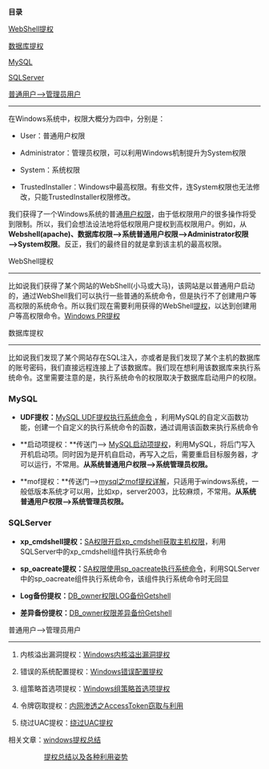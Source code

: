 **目录**

[WebShell提权](#t0)

[数据库提权](#t1)

[MySQL](#t2)

[SQLServer](#t3)

[普通用户——>管理员用户](#t4)

* * *

在Windows系统中，权限大概分为四中，分别是：

*   User：普通用户权限
*   Administrator：管理员权限，可以利用Windows机制提升为System权限
*   System：系统权限
*   TrustedInstaller：Windows中最高权限。有些文件，连System权限也无法修改，只能TrustedInstaller权限修改。

我们获得了一个Windows系统的普通[用户权限](https://so.csdn.net/so/search?q=%E7%94%A8%E6%88%B7%E6%9D%83%E9%99%90&spm=1001.2101.3001.7020)，由于低权限用户的很多操作将受到限制。所以，我们会想法设法地将低权限用户提权到高权限用户。例如，从  **Webshell(apache)、数据库权限——>系统普通用户权限——>Administrator权限——>System权限**。反正，我们的最终目的就是拿到该主机的最高权限。

WebShell提权
----------

比如说我们获得了某个网站的WebShell(小马或大马)，该网站是以普通用户启动的，通过WebShell我们可以执行一些普通的系统命令，但是执行不了创建用户等高权限的系统命令。所以我们现在需要利用获得的WebShell[提权](https://so.csdn.net/so/search?q=%E6%8F%90%E6%9D%83&spm=1001.2101.3001.7020)，以达到创建用户等高权限命令。[Windows PR提权](https://blog.csdn.net/qq_36119192/article/details/84562454)

数据库提权
-----

比如说我们发现了某个网站存在SQL注入，亦或者是我们发现了某个主机的数据库的账号密码，我们直接远程连接上了该数据库。我们现在想利用该数据库来执行系统命令。这里需要注意的是，执行系统命令的权限取决于数据库启动用户的权限。

### MySQL

*   **UDF提权：**[MySQL UDF提权执行系统命令](https://blog.csdn.net/qq_36119192/article/details/84863268) ，利用MySQL的自定义函数功能，创建一个自定义的执行系统命令的函数，通过调用该函数来执行系统命令
*   **启动项提权：**传送门——> [MySQL启动项提权](https://www.cnblogs.com/wh4am1/p/6613759.html)，利用MySQL，将后门写入开机启动项。同时因为是开机自启动，再写入之后，需要重启目标服务器，才可以运行，不常用。**从系统普通用户权限——>系统管理员权限。**
*   **mof提权：**传送门——>[mysql之mof提权详解](https://www.cnblogs.com/h4ck0ne/p/5154629.html)，只适用于windows系统，一般低版本系统才可以用，比如xp，server2003，比较麻烦，不常用。**从系统普通用户权限——>系统管理员权限。**

### SQLServer

*   **xp\_cmdshell提权：**[SA权限开启xp\_cmdshell获取主机权限](https://blog.csdn.net/qq_36119192/article/details/88679754#SA%E6%9D%83%E9%99%90%E8%8E%B7%E5%8F%96%E4%B8%BB%E6%9C%BA%E6%9D%83%E9%99%90)，利用SQLServer中的xp\_cmdshell组件执行系统命令
*   **sp\_oacreate提权：**[SA权限使用sp\_oacreate执行系统命令](https://blog.csdn.net/qq_36119192/article/details/88679754#SA%E4%BD%BF%E7%94%A8sp_oacreate%E6%89%A7%E8%A1%8C%E7%B3%BB%E7%BB%9F%E5%91%BD%E4%BB%A4)，利用SQLServer中的sp\_oacreate组件执行系统命令，该组件执行系统命令时无回显
*   **Log备份提权：**[DB\_owner权限LOG备份Getshell](https://blog.csdn.net/qq_36119192/article/details/88679754#DB_owner%E6%9D%83%E9%99%90LOG%E5%A4%87%E4%BB%BDGetshell)
*   **差异备份提权：**[DB\_owner权限差异备份Getshell](https://blog.csdn.net/qq_36119192/article/details/88679754#DB_owner%E6%9D%83%E9%99%90%E5%B7%AE%E5%BC%82%E5%A4%87%E4%BB%BDGetshell)

普通用户——>管理员用户
------------

1.  内核溢出漏洞提权：[Windows内核溢出漏洞提权](https://blog.csdn.net/qq_36119192/article/details/104280692)
2.  错误的系统配置提权：[Windows错误配置提权](https://blog.csdn.net/qq_36119192/article/details/104282669)
3.  组策略首选项提权：[Windows组策略首选项提权](https://blog.csdn.net/qq_36119192/article/details/104344105)
4.  令牌窃取提权：[内网渗透之AccessToken窃取与利用](https://xie1997.blog.csdn.net/article/details/103965659)
5.  绕过UAC提权：[绕过UAC提权](https://blog.csdn.net/qq_36119192/article/details/104292591)

相关文章：[windows提权总结](https://lengjibo.github.io/windows%E6%8F%90%E6%9D%83%E6%80%BB%E7%BB%93/)

                  [提权总结以及各种利用姿势](https://mp.weixin.qq.com/s?__biz=MjM5NjA0NjgyMA==&mid=2651079239&idx=1&sn=5b153e33af1ed562dff6a79643ba3020&chksm=bd1fd0cc8a6859daf549d51d37824152dc91a0c15f9b0566b73342bec101916256c833ce5b50&scene=0&xtrack=1&key=6e39c5c522d24d96aac620040e3bdbf561177c4887409cc4ea5c25bda2e8c80cdd82a6c61c60642aaf0219d981a1144d4fe2747f38ce6c8857186444a6941dbd48e1eb0e78203fdd96082c44875d6ffb&ascene=14&uin=MjIwMDQzNjQxOQ%3D%3D&devicetype=Windows+10&version=62070158&lang=zh_CN&pass_ticket=g3kRTmjolyk7lxmhGmX6Na4%2FUW2vKudQpJNqRVxyy%2F9BNtFjWxCBrKz2SzcF1BMN)